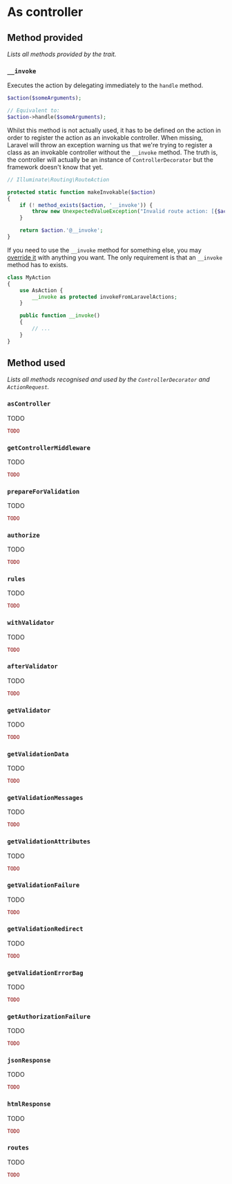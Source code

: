 # As controller

## Method provided
*Lists all methods provided by the trait.*

### `__invoke`
Executes the action by delegating immediately to the `handle` method.

```php
$action($someArguments);

// Equivalent to:
$action->handle($someArguments);
```

Whilst this method is not actually used, it has to be defined on the action in order to register the action as an invokable controller. When missing, Laravel will throw an exception warning us that we're trying to register a class as an invokable controller without the `__invoke` method. The truth is, the controller will actually be an instance of `ControllerDecorator` but the framework doesn't know that yet.

```php
// Illuminate\Routing\RouteAction

protected static function makeInvokable($action)
{
    if (! method_exists($action, '__invoke')) {
        throw new UnexpectedValueException("Invalid route action: [{$action}].");
    }

    return $action.'@__invoke';
}
```

If you need to use the `__invoke` method for something else, you may [override it](https://stackoverflow.com/a/11939306/11440277) with anything you want. The only requirement is that an `__invoke` method has to exists.

```php
class MyAction
{
    use AsAction {
        __invoke as protected invokeFromLaravelActions;
    }

    public function __invoke()
    {
        // ...
    }
}
```

## Method used
*Lists all methods recognised and used by the `ControllerDecorator` and `ActionRequest`.*

### `asController`
TODO

```php
TODO
```

### `getControllerMiddleware`
TODO

```php
TODO
```

### `prepareForValidation`
TODO

```php
TODO
```

### `authorize`
TODO

```php
TODO
```

### `rules`
TODO

```php
TODO
```

### `withValidator`
TODO

```php
TODO
```

### `afterValidator`
TODO

```php
TODO
```

### `getValidator`
TODO

```php
TODO
```

### `getValidationData`
TODO

```php
TODO
```

### `getValidationMessages`
TODO

```php
TODO
```

### `getValidationAttributes`
TODO

```php
TODO
```

### `getValidationFailure`
TODO

```php
TODO
```

### `getValidationRedirect`
TODO

```php
TODO
```

### `getValidationErrorBag`
TODO

```php
TODO
```

### `getAuthorizationFailure`
TODO

```php
TODO
```

### `jsonResponse`
TODO

```php
TODO
```

### `htmlResponse`
TODO

```php
TODO
```

### `routes`
TODO

```php
TODO
```
